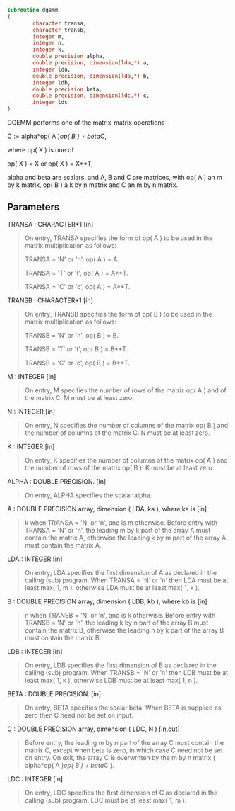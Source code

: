 ```fortran
subroutine dgemm
(
        character transa,
        character transb,
        integer m,
        integer n,
        integer k,
        double precision alpha,
        double precision, dimension(lda,*) a,
        integer lda,
        double precision, dimension(ldb,*) b,
        integer ldb,
        double precision beta,
        double precision, dimension(ldc,*) c,
        integer ldc
)
```

DGEMM  performs one of the matrix-matrix operations

C := alpha*op( A )*op( B ) + beta*C,

where  op( X ) is one of

op( X ) = X   or   op( X ) = X**T,

alpha and beta are scalars, and A, B and C are matrices, with op( A )
an m by k matrix,  op( B )  a  k by n matrix and  C an m by n matrix.

## Parameters
TRANSA : CHARACTER*1 [in]
> On entry, TRANSA specifies the form of op( A ) to be used in
> the matrix multiplication as follows:
> 
> TRANSA = 'N' or 'n',  op( A ) = A.
> 
> TRANSA = 'T' or 't',  op( A ) = A**T.
> 
> TRANSA = 'C' or 'c',  op( A ) = A**T.

TRANSB : CHARACTER*1 [in]
> On entry, TRANSB specifies the form of op( B ) to be used in
> the matrix multiplication as follows:
> 
> TRANSB = 'N' or 'n',  op( B ) = B.
> 
> TRANSB = 'T' or 't',  op( B ) = B**T.
> 
> TRANSB = 'C' or 'c',  op( B ) = B**T.

M : INTEGER [in]
> On entry,  M  specifies  the number  of rows  of the  matrix
> op( A )  and of the  matrix  C.  M  must  be at least  zero.

N : INTEGER [in]
> On entry,  N  specifies the number  of columns of the matrix
> op( B ) and the number of columns of the matrix C. N must be
> at least zero.

K : INTEGER [in]
> On entry,  K  specifies  the number of columns of the matrix
> op( A ) and the number of rows of the matrix op( B ). K must
> be at least  zero.

ALPHA : DOUBLE PRECISION. [in]
> On entry, ALPHA specifies the scalar alpha.

A : DOUBLE PRECISION array, dimension ( LDA, ka ), where ka is [in]
> k  when  TRANSA = 'N' or 'n',  and is  m  otherwise.
> Before entry with  TRANSA = 'N' or 'n',  the leading  m by k
> part of the array  A  must contain the matrix  A,  otherwise
> the leading  k by m  part of the array  A  must contain  the
> matrix A.

LDA : INTEGER [in]
> On entry, LDA specifies the first dimension of A as declared
> in the calling (sub) program. When  TRANSA = 'N' or 'n' then
> LDA must be at least  max( 1, m ), otherwise  LDA must be at
> least  max( 1, k ).

B : DOUBLE PRECISION array, dimension ( LDB, kb ), where kb is [in]
> n  when  TRANSB = 'N' or 'n',  and is  k  otherwise.
> Before entry with  TRANSB = 'N' or 'n',  the leading  k by n
> part of the array  B  must contain the matrix  B,  otherwise
> the leading  n by k  part of the array  B  must contain  the
> matrix B.

LDB : INTEGER [in]
> On entry, LDB specifies the first dimension of B as declared
> in the calling (sub) program. When  TRANSB = 'N' or 'n' then
> LDB must be at least  max( 1, k ), otherwise  LDB must be at
> least  max( 1, n ).

BETA : DOUBLE PRECISION. [in]
> On entry,  BETA  specifies the scalar  beta.  When  BETA  is
> supplied as zero then C need not be set on input.

C : DOUBLE PRECISION array, dimension ( LDC, N ) [in,out]
> Before entry, the leading  m by n  part of the array  C must
> contain the matrix  C,  except when  beta  is zero, in which
> case C need not be set on entry.
> On exit, the array  C  is overwritten by the  m by n  matrix
> ( alpha*op( A )*op( B ) + beta*C ).

LDC : INTEGER [in]
> On entry, LDC specifies the first dimension of C as declared
> in  the  calling  (sub)  program.   LDC  must  be  at  least
> max( 1, m ).
